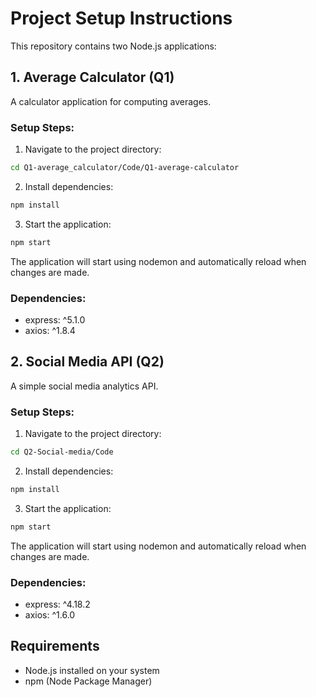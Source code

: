 # Project Setup Instructions

This repository contains two Node.js applications:

## 1. Average Calculator (Q1)

A calculator application for computing averages.

### Setup Steps:
1. Navigate to the project directory:
```bash
cd Q1-average_calculator/Code/Q1-average-calculator
```

2. Install dependencies:
```bash
npm install
```

3. Start the application:
```bash
npm start
```

The application will start using nodemon and automatically reload when changes are made.

### Dependencies:
- express: ^5.1.0
- axios: ^1.8.4

## 2. Social Media API (Q2)

A simple social media analytics API.

### Setup Steps:
1. Navigate to the project directory:
```bash
cd Q2-Social-media/Code
```

2. Install dependencies:
```bash
npm install
```

3. Start the application:
```bash
npm start
```

The application will start using nodemon and automatically reload when changes are made.

### Dependencies:
- express: ^4.18.2
- axios: ^1.6.0

## Requirements
- Node.js installed on your system
- npm (Node Package Manager)
